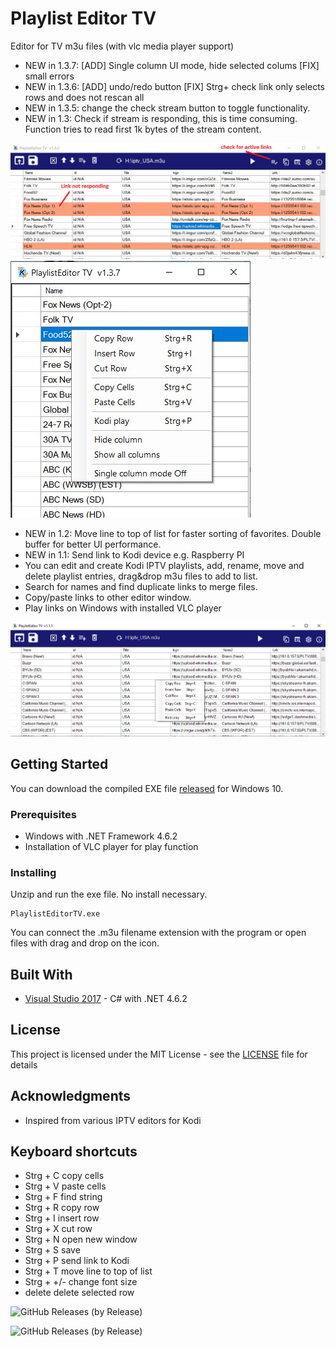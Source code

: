 
# Playlist Editor TV
Editor for TV m3u files (with vlc media player support)

- NEW in 1.3.7: [ADD] Single column UI mode, hide selected colums [FIX] small errors
- NEW in 1.3.6: [ADD] undo/redo button [FIX] Strg+ check link only selects rows and does not rescan all
- NEW in 1.3.5: change the check stream button to toggle functionality. 
- NEW in 1.3: Check if stream is responding, this is time consuming. Function tries to read first 1k bytes of the stream content.
  

![UI](KodiPlaylistEditorTV1.3a.PNG)
![UI](Singlecolumn.jpg)

- NEW in 1.2: Move line to top of list for faster sorting of favorites. Double buffer for better UI performance.
- NEW in 1.1: Send link to Kodi device e.g. Raspberry PI
- You can edit and create Kodi IPTV playlists, add, rename, move and delete playlist entries, drag&drop m3u files to add to list. 
- Search for names and find duplicate links to merge files. 
- Copy/paste links to other editor window. 
- Play links on Windows with installed VLC player 


![UI](playlisteditTV1.png)

## Getting Started

You can download the compiled EXE file [released](https://github.com/Isayso/PlaylistEditorTV/releases) for Windows 10.  


### Prerequisites

- Windows with .NET Framework 4.6.2
- Installation of VLC player for play function 


### Installing

Unzip and run the exe file. No install necessary.


```
PlaylistEditorTV.exe
```


You can connect the .m3u filename extension with the program or open files with drag and drop on the icon.


## Built With

* [Visual Studio 2017](https://visualstudio.microsoft.com/) - C# with .NET 4.6.2


## License

This project is licensed under the MIT License - see the [LICENSE](LICENSE) file for details

## Acknowledgments

* Inspired from various IPTV editors for Kodi

## Keyboard shortcuts
- Strg + C copy cells
- Strg + V paste cells
- Strg + F find string
- Strg + R copy row
- Strg + I insert row
- Strg + X cut row
- Strg + N open new window
- Strg + S save
- Strg + P send link to Kodi
- Strg + T move line to top of list
- Strg + +/- change font size
- delete delete selected row



![GitHub Releases (by Release)](https://img.shields.io/github/downloads/Isayso/PlaylistEditorTV/v1.3.7/total)

![GitHub Releases (by Release)](https://img.shields.io/github/downloads/Isayso/PlaylistEditorTV/v1.3.8/total)
